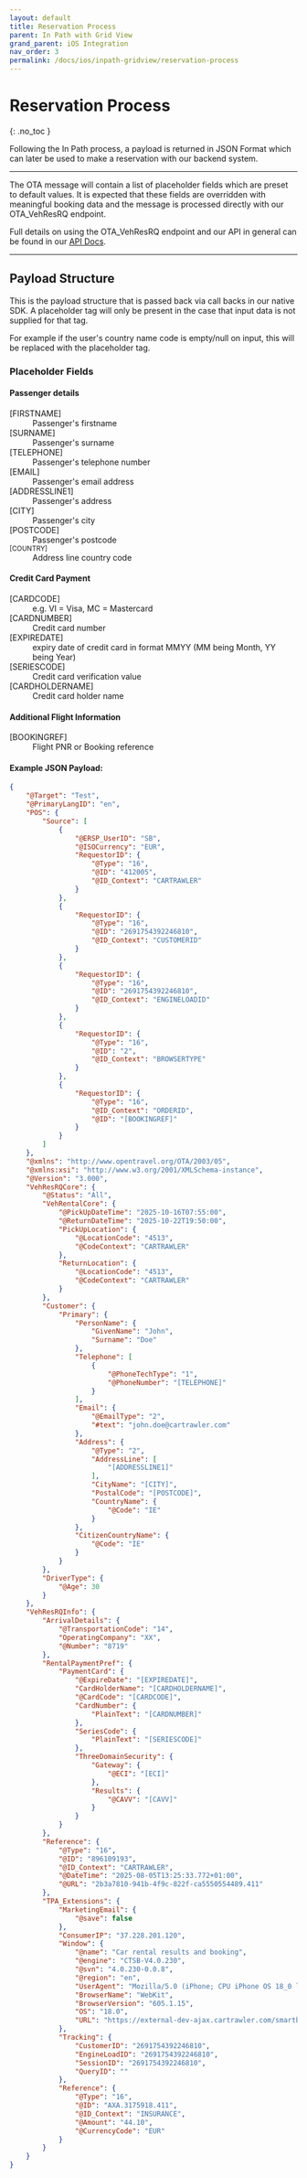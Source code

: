 ```yaml
---
layout: default
title: Reservation Process
parent: In Path with Grid View
grand_parent: iOS Integration
nav_order: 3
permalink: /docs/ios/inpath-gridview/reservation-process
---
```


# Reservation Process

{: .no_toc }

Following the In Path process, a payload is returned in JSON Format which can later be used to make a reservation with our backend system.

---

The OTA message will contain a list of placeholder fields which are preset to default values.
It is expected that these fields are overridden with meaningful booking data and the message is processed directly with our OTA_VehResRQ endpoint. 

Full details on using the OTA_VehResRQ endpoint and our API in general can be found in our <a href="http://docs.cartrawler.com/docs/xml/">API Docs</a>.

--- 

## Payload Structure

This is the payload structure that is passed back via call backs in our native SDK. A placeholder tag will only be present in the case that input data is not supplied for that tag. 

For example if the user's country name code is empty/null on input, this will be replaced with the placeholder tag.

### Placeholder Fields

#### Passenger details
<dl>
<dt>[FIRSTNAME]</dt><dd>Passenger's firstname</dd>
<dt>[SURNAME]</dt><dd>Passenger's surname</dd>
<dt>[TELEPHONE]</dt><dd>Passenger's telephone number</dd>
<dt>[EMAIL]</dt><dd>Passenger's email address</dd>
<dt>[ADDRESSLINE1]</dt><dd>Passenger's address</dd>
<dt>[CITY]</dt><dd>Passenger's city</dd>
<dt>[POSTCODE]</dt><dd> Passenger's postcode</dd>
<dt><small>[COUNTRY]</small></dt><dd>Address line country code</dd>
</dl>

#### Credit Card Payment
<dl>
<dt>[CARDCODE]</dt><dd>e.g. VI = Visa, MC = Mastercard</dd>
<dt>[CARDNUMBER]</dt><dd>Credit card number</dd>
<dt>[EXPIREDATE]</dt><dd>expiry date of credit card in format MMYY (MM being Month, YY being Year)</dd>
<dt>[SERIESCODE]</dt><dd>Credit card verification value</dd>
<dt>[CARDHOLDERNAME]</dt><dd>Credit card holder name</dd>
</dl>

#### Additional Flight Information
<dl>
<dt>[BOOKINGREF]</dt><dd>Flight PNR or Booking reference</dd>
</dl>

#### Example JSON Payload:

```json
{
    "@Target": "Test",
    "@PrimaryLangID": "en",
    "POS": {
        "Source": [
            {
                "@ERSP_UserID": "SB",
                "@ISOCurrency": "EUR",
                "RequestorID": {
                    "@Type": "16",
                    "@ID": "412005",
                    "@ID_Context": "CARTRAWLER"
                }
            },
            {
                "RequestorID": {
                    "@Type": "16",
                    "@ID": "2691754392246810",
                    "@ID_Context": "CUSTOMERID"
                }
            },
            {
                "RequestorID": {
                    "@Type": "16",
                    "@ID": "2691754392246810",
                    "@ID_Context": "ENGINELOADID"
                }
            },
            {
                "RequestorID": {
                    "@Type": "16",
                    "@ID": "2",
                    "@ID_Context": "BROWSERTYPE"
                }
            },
            {
                "RequestorID": {
                    "@Type": "16",
                    "@ID_Context": "ORDERID",
                    "@ID": "[BOOKINGREF]"
                }
            }
        ]
    },
    "@xmlns": "http://www.opentravel.org/OTA/2003/05",
    "@xmlns:xsi": "http://www.w3.org/2001/XMLSchema-instance",
    "@Version": "3.000",
    "VehResRQCore": {
        "@Status": "All",
        "VehRentalCore": {
            "@PickUpDateTime": "2025-10-16T07:55:00",
            "@ReturnDateTime": "2025-10-22T19:50:00",
            "PickUpLocation": {
                "@LocationCode": "4513",
                "@CodeContext": "CARTRAWLER"
            },
            "ReturnLocation": {
                "@LocationCode": "4513",
                "@CodeContext": "CARTRAWLER"
            }
        },
        "Customer": {
            "Primary": {
                "PersonName": {
                    "GivenName": "John",
                    "Surname": "Doe"
                },
                "Telephone": [
                    {
                        "@PhoneTechType": "1",
                        "@PhoneNumber": "[TELEPHONE]"
                    }
                ],
                "Email": {
                    "@EmailType": "2",
                    "#text": "john.doe@cartrawler.com"
                },
                "Address": {
                    "@Type": "2",
                    "AddressLine": [
                        "[ADDRESSLINE1]"
                    ],
                    "CityName": "[CITY]",
                    "PostalCode": "[POSTCODE]",
                    "CountryName": {
                        "@Code": "IE"
                    }
                },
                "CitizenCountryName": {
                    "@Code": "IE"
                }
            }
        },
        "DriverType": {
            "@Age": 30
        }
    },
    "VehResRQInfo": {
        "ArrivalDetails": {
            "@TransportationCode": "14",
            "OperatingCompany": "XX",
            "@Number": "8719"
        },
        "RentalPaymentPref": {
            "PaymentCard": {
                "@ExpireDate": "[EXPIREDATE]",
                "CardHolderName": "[CARDHOLDERNAME]",
                "@CardCode": "[CARDCODE]",
                "CardNumber": {
                    "PlainText": "[CARDNUMBER]"
                },
                "SeriesCode": {
                    "PlainText": "[SERIESCODE]"
                },
                "ThreeDomainSecurity": {
                    "Gateway": {
                        "@ECI": "[ECI]"
                    },
                    "Results": {
                        "@CAVV": "[CAVV]"
                    }
                }
            }
        },
        "Reference": {
            "@Type": "16",
            "@ID": "896109193",
            "@ID_Context": "CARTRAWLER",
            "@DateTime": "2025-08-05T13:25:33.772+01:00",
            "@URL": "2b3a7810-941b-4f9c-822f-ca5550554489.411"
        },
        "TPA_Extensions": {
            "MarketingEmail": {
                "@save": false
            },
            "ConsumerIP": "37.228.201.120",
            "Window": {
                "@name": "Car rental results and booking",
                "@engine": "CTSB-V4.0.230",
                "@svn": "4.0.230-0.0.8",
                "@region": "en",
                "UserAgent": "Mozilla/5.0 (iPhone; CPU iPhone OS 18_0 like Mac OS X) AppleWebKit/605.1.15 (KHTML, like Gecko) Mobile/15E148",
                "BrowserName": "WebKit",
                "BrowserVersion": "605.1.15",
                "OS": "18.0",
                "URL": "https://external-dev-ajax.cartrawler.com/smartblock/sb4/iframes/ryanair.html?customerEmail=john.doe@cartrawler.com&firstName=John&pax=2:0:0:0&baggage=2&flightReturn=LHR%7CDUB%7C2025-10-22T21:20:00%7C2025-10-23T22:45:00%7CXX8720&context=INPATH&flightOrigin=DUB%7CLHR%7C2025-10-16T06:05:00%7C2025-10-16T07:25:00%7CXX8719&flightFare=101.99&flightClass=business&residence=IE&tier=platinum&language=en&surName=Doe&currency=EUR&membershipId=WZ123456789"
            },
            "Tracking": {
                "CustomerID": "2691754392246810",
                "EngineLoadID": "2691754392246810",
                "SessionID": "2691754392246810",
                "QueryID": ""
            },
            "Reference": {
                "@Type": "16",
                "@ID": "AXA.3175918.411",
                "@ID_Context": "INSURANCE",
                "@Amount": "44.10",
                "@CurrencyCode": "EUR"
            }
        }
    }
}
```
